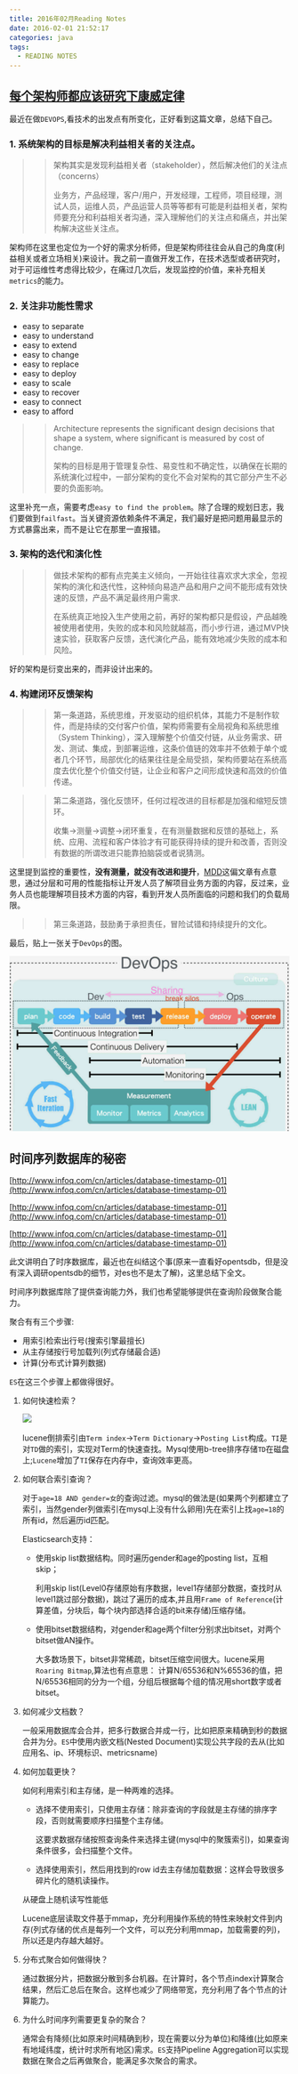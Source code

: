 ```yaml
---
title: 2016年02月Reading Notes
date: 2016-02-01 21:52:17
categories: java
tags:
  - READING NOTES
---
```


## <a name="about-arch">[每个架构师都应该研究下康威定律](http://mp.weixin.qq.com/s?__biz=MzA5Nzc4OTA1Mw==&mid=408286995&idx=1&sn=1634698023c48b754d42af69cee2ab32)</a>

最近在做`DEVOPS`,看技术的出发点有所变化，正好看到这篇文章，总结下自己。

### 1. 系统架构的目标是解决利益相关者的关注点。

>>架构其实是发现利益相关者（stakeholder），然后解决他们的关注点（concerns）
>>
>> 业务方，产品经理，客户/用户，开发经理，工程师，项目经理，测试人员，运维人员，产品运营人员等等都有可能是利益相关者，架构师要充分和利益相关者沟通，深入理解他们的关注点和痛点，并出架构解决这些关注点。

架构师在这里也定位为一个好的需求分析师，但是架构师往往会从自己的角度(利益相关或者立场相关)来设计。我之前一直做开发工作，在技术选型或者研究时，对于可运维性考虑得比较少，在痛过几次后，发现监控的价值，来补充相关`metrics`的能力。

### 2. 关注非功能性需求

* easy to separate
* easy to understand
* easy to extend
* easy to change
* easy to replace
* easy to deploy
* easy to scale
* easy to recover
* easy to connect
* easy to afford

>> Architecture represents the significant design decisions that shape a system, where significant is measured by cost of change.
>>
>> 架构的目标是用于管理复杂性、易变性和不确定性，以确保在长期的系统演化过程中，一部分架构的变化不会对架构的其它部分产生不必要的负面影响。

这里补充一点，需要考虑`easy to find the problem`。除了合理的规划日志，我们要做到`failfast`。当关键资源依赖条件不满足，我们最好是把问题用最显示的方式暴露出来，而不是让它在那里一直报错。

### 3. 架构的迭代和演化性

>> 做技术架构的都有点完美主义倾向，一开始往往喜欢求大求全，忽视架构的演化和迭代性，这种倾向易造产品和用户之间不能形成有效快速的反馈，产品不满足最终用户需求.
>>
>> 在系统真正地投入生产使用之前，再好的架构都只是假设，产品越晚被使用者使用，失败的成本和风险就越高，而小步行进，通过MVP快速实验，获取客户反馈，迭代演化产品，能有效地减少失败的成本和风险。

好的架构是衍变出来的，而非设计出来的。

### 4. 构建闭环反馈架构

>>第一条道路，系统思维，开发驱动的组织机体，其能力不是制作软件，而是持续的交付客户价值，架构师需要有全局视角和系统思维（System Thinking），深入理解整个价值交付链，从业务需求、研发、测试、集成，到部署运维，这条价值链的效率并不依赖于单个或者几个环节，局部优化的结果往往是全局受损，架构师要站在系统高度去优化整个价值交付链，让企业和客户之间形成快速和高效的价值传递。

>>第二条道路，强化反馈环，任何过程改进的目标都是加强和缩短反馈环。
>>
>>收集->测量->调整->闭环重复，在有测量数据和反馈的基础上，系统、应用、流程和客户体验才有可能获得持续的提升和改善，否则没有数据的所谓改进只能靠拍脑袋或者说猜测。

这里提到监控的重要性，**没有测量，就没有改进和提升**，[MDD](http://www.infoq.com/cn/articles/metrics-driven-development)这偏文章有点意思，通过分层和可用的性能指标让开发人员了解项目业务方面的内容，反过来，业务人员也能理解项目技术方面的内容，看到开发人员所面临的问题和我们的负载局限。



>>第三条道路，鼓励勇于承担责任，冒险试错和持续提升的文化。

最后，贴上一张关于`DevOps`的图。

![](2016-02-reading-notes/devops.jpg)

## 时间序列数据库的秘密

[http://www.infoq.com/cn/articles/database-timestamp-01](http://www.infoq.com/cn/articles/database-timestamp-01)

[http://www.infoq.com/cn/articles/database-timestamp-01](http://www.infoq.com/cn/articles/database-timestamp-01)

[http://www.infoq.com/cn/articles/database-timestamp-01](http://www.infoq.com/cn/articles/database-timestamp-01)

此文讲明白了时序数据库，最近也在纠结这个事(原来一直看好opentsdb，但是没有深入调研opentsdb的细节，对es也不是太了解)，这里总结下全文。

时间序列数据库除了提供查询能力外，我们也希望能够提供在查询阶段做聚合能力。

聚合有有三个步骤:

* 用索引检索出行号(搜索引擎最擅长)
* 从主存储按行号加载列(列式存储最合适)
* 计算(分布式计算列数据)

`ES`在这三个步骤上都做得很好。

1. 如何快速检索？

	![](http://cdn3.infoqstatic.com/statics_s2_20160217-0123u3/resource/articles/database-timestamp-02/zh/resources/0820002.jpg)
	
	lucene倒排索引由`Term index`->`Term Dictionary`->`Posting List`构成。`TI`是对`TD`做的索引，实现对Term的快速查找。Mysql使用b-tree排序存储`TD`在磁盘上;`Lucene`增加了`TI`保存在内存中，查询效率更高。

2. 如何联合索引查询？

	对于`age=18 AND gender=女`的查询过滤。mysql的做法是(如果两个列都建立了索引，当然gender列做索引在mysql上没有什么卵用)先在索引上找`age=18`的所有id，然后遍历id匹配。

	Elasticsearch支持：

	* 使用skip list数据结构。同时遍历gender和age的posting list，互相skip；

		利用skip list(Level0存储原始有序数据，level1存储部分数据，查找时从level1跳过部分数据)，跳过了遍历的成本,并且用`Frame of Reference`(计算差值，分块后，每个块内部选择合适的bit来存储)压缩存储。

	* 使用bitset数据结构，对gender和age两个filter分别求出bitset，对两个bitset做AN操作。

		大多数场景下，bitset非常稀疏，bitset压缩空间很大。lucene采用`Roaring Bitmap`,算法也有点意思：
		计算N/65536和N%65536的值，把N/65536相同的分为一个组，分组后根据每个组的情况用short数字或者bitset。

3. 如何减少文档数？

	一般采用数据库会合并，把多行数据合并成一行，比如把原来精确到秒的数据合并为分。`ES`中使用内嵌文档(Nested Document)实现公共字段的去从(比如应用名、ip、环境标识、metricsname)

4. 如何加载更快？

	如何利用索引和主存储，是一种两难的选择。

   * 选择不使用索引，只使用主存储：除非查询的字段就是主存储的排序字段，否则就需要顺序扫描整个主存储。

		这要求数据存储按照查询条件来选择主键(mysql中的聚簇索引)，如果查询条件很多，会扫描整个文件。

   * 选择使用索引，然后用找到的row id去主存储加载数据：这样会导致很多碎片化的随机读操作。

   	从硬盘上随机读写性能低

   Lucene底层读取文件基于mmap，充分利用操作系统的特性来映射文件到内存(列式存储的优点是每列一个文件，可以充分利用mmap，加载需要的列)，所以还是内存越大越好。

5. 分布式聚合如何做得快？

	通过数据分片，把数据分散到多台机器。在计算时，各个节点index计算聚合结果，然后汇总后在聚合。这样也减少了网络带宽，充分利用了各个节点的计算能力。

6. 为什么时间序列需要更复杂的聚合？

	通常会有降频(比如原来时间精确到秒，现在需要以分为单位)和降维(比如原来有地域纬度，统计时求所有地区)需求。`ES`支持Pipeline Aggregation可以实现数据在聚合之后再做聚合，能满足多次聚合的需求。

